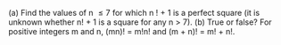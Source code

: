 (a) Find the values of n $\leq{7}$ for which n ! + 1 is a perfect square (it is unknown whether
       n! + 1 is a square for any n > 7).
   (b) True or false? For positive integers m and n, (mn)! = m!n! and (m + n)! = m! + n!.